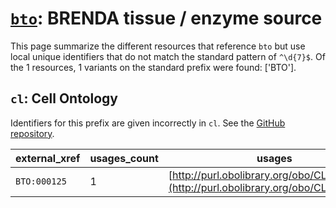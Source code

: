 # [`bto`](https://bioregistry.io/bto): BRENDA tissue / enzyme source

This page summarize the different resources that reference `bto`
but use local unique identifiers that do not match the standard pattern of
`^\d{7}$`. Of the 1 resources,
1 variants on the standard prefix were found: ['BTO'].

## `cl`: Cell Ontology

Identifiers for this prefix are given incorrectly in `cl`. See the [GitHub repository](https://github.com/obophenotype/cell-ontology).

| external_xref   |   usages_count | usages                                                                                 |
|-----------------|----------------|----------------------------------------------------------------------------------------|
| `BTO:000125`    |              1 | [http://purl.obolibrary.org/obo/CL_1000398](http://purl.obolibrary.org/obo/CL_1000398) |

